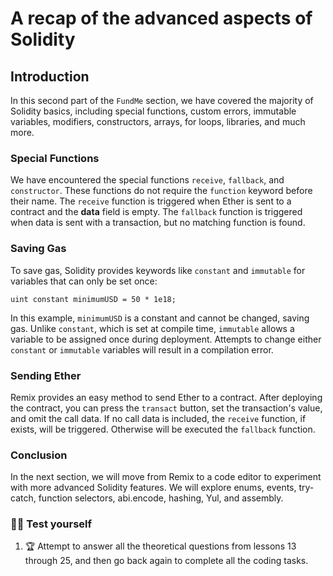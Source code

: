 # A recap of the advanced aspects of Solidity

## Introduction

In this second part of the `FundMe` section, we have covered the majority of Solidity basics, including special functions, custom errors, immutable variables, modifiers, constructors, arrays, for loops, libraries, and much more.

### Special Functions

We have encountered the special functions `receive`, `fallback`, and `constructor`. These functions do not require the `function` keyword before their name. The `receive` function is triggered when Ether is sent to a contract and the **data** field is empty. The `fallback` function is triggered when data is sent with a transaction, but no matching function is found.

### Saving Gas

To save gas, Solidity provides keywords like `constant` and `immutable` for variables that can only be set once:

```solidity
uint constant minimumUSD = 50 * 1e18;
```

In this example, `minimumUSD` is a constant and cannot be changed, saving gas. Unlike `constant`, which is set at compile time, `immutable` allows a variable to be assigned once during deployment. Attempts to change either `constant` or `immutable` variables will result in a compilation error.

### Sending Ether

Remix provides an easy method to send Ether to a contract. After deploying the contract, you can press the `transact` button, set the transaction's value, and omit the call data. If no call data is included, the `receive` function, if exists, will be triggered. Otherwise will be executed the `fallback` function.

### Conclusion

In the next section, we will move from Remix to a code editor to experiment with more advanced Solidity features. We will explore enums, events, try-catch, function selectors, abi.encode, hashing, Yul, and assembly.

### 🧑‍💻 Test yourself

1. 🏆 Attempt to answer all the theoretical questions from lessons 13 through 25, and then go back again to complete all the coding tasks.
